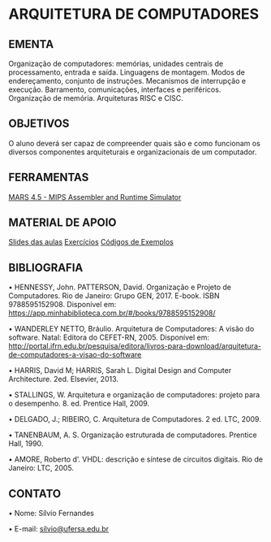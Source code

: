 # ARQUITETURA DE COMPUTADORES

## EMENTA 
Organização de computadores: memórias, unidades centrais de processamento, entrada e saída. Linguagens de montagem. 
Modos de endereçamento, conjunto de instruções. Mecanismos de interrupção e execução. 
Barramento, comunicações, interfaces e periféricos. Organização de memória. Arquiteturas RISC e CISC.

## OBJETIVOS
O aluno deverá ser capaz de compreender quais são e como funcionam os diversos componentes arquiteturais e organizacionais de um computador.

## FERRAMENTAS
[MARS 4.5 - MIPS Assembler and Runtime Simulator](<https://courses.missouristate.edu/kenvollmar/mars/>)

## MATERIAL DE APOIO
[Slides das aulas](<https://github.com/SilvioRFernandes/Arquitetura-de-Computadores/tree/main/Slides%20Aulas>)
[Exercícios](<https://github.com/SilvioRFernandes/Arquitetura-de-Computadores/tree/main/Exercicios>)
[Códigos de Exemplos](<https://github.com/SilvioRFernandes/Arquitetura-de-Computadores/tree/main/Exemplos%20ASM>)

## BIBLIOGRAFIA
•	HENNESSY, John. PATTERSON, David. Organização e Projeto de Computadores. Rio de Janeiro: Grupo GEN, 2017. E-book. ISBN 9788595152908. Disponível em: https://app.minhabiblioteca.com.br/#/books/9788595152908/

•	WANDERLEY NETTO, Bráulio. Arquitetura de Computadores: A visão do software. Natal: Editora do CEFET-RN, 2005. Disponível em: http://portal.ifrn.edu.br/pesquisa/editora/livros-para-download/arquitetura-de-computadores-a-visao-do-software 

•	HARRIS, David M; HARRIS, Sarah L. Digital Design and Computer Architecture. 2ed. Elsevier, 2013.

•	STALLINGS, W. Arquitetura e organização de computadores: projeto para o desempenho. 8. ed. Prentice Hall, 2009.

•	DELGADO, J.; RIBEIRO, C. Arquitetura de Computadores. 2 ed. LTC, 2009.

•	TANENBAUM, A. S. Organização estruturada de computadores. Prentice Hall, 1990.

•	AMORE, Roberto d’. VHDL: descrição e síntese de circuitos digitais. Rio de Janeiro: LTC, 2005.
 
 ## CONTATO
•	Nome: Sílvio Fernandes

•	E-mail: silvio@ufersa.edu.br
